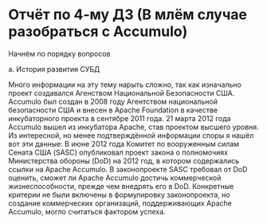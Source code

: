 # Отчёт по 4-му ДЗ (В млём случае разобраться с Accumulo)

Начнём по порядку вопросов

a. История развития СУБД

Много информации на эту тему нарыть сложно, так как изначально проект создавался Агенством Национальной Безопасности США. Accumulo был создан в 2008 году Агентством национальной безопасности США и внесен в Apache Foundation в качестве инкубаторного проекта в сентябре 2011 года.
21 марта 2012 года Accumulo вышел из инкубатора Apache, став проектом высшего уровня. Из интересной, но менее подтверждённой информации споры я нашёл вот эти данные:
В июне 2012 года Комитет по вооруженным силам Сената США (SASC) опубликовал проект закона о полномочиях Министерства обороны (DoD) на 2012 год, в котором содержались ссылки на Apache Accumulo. В законопроекте SASC требовал от DoD оценить, сможет ли Apache Accumulo достичь коммерческой жизнеспособности, прежде чем внедрять его в DoD. Конкретные критерии не были включены в формулировку законопроекта, но создание коммерческих организаций, поддерживающих Apache Accumulo, могло считаться фактором успеха.
